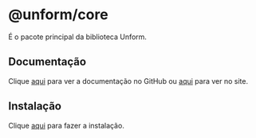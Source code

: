 # @unform/core

É o pacote principal da biblioteca Unform.

## Documentação

Clique [aqui](https://github.com/Rocketseat/unform) para ver a documentação no GitHub ou [aqui](https://unform.dev) para ver no site.

## Instalação

Clique [aqui](https://www.npmjs.com/package/@unform/core) para fazer a instalação.